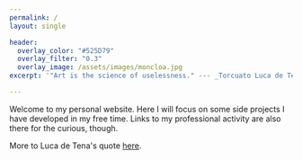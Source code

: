 ```yaml
---
permalink: /
layout: single

header:
  overlay_color: "#525D79"
  overlay_filter: "0.3"
  overlay_image: /assets/images/moncloa.jpg
excerpt: '"Art is the science of uselessness." --- _Torcuato Luca de Tena_'

---
```


Welcome to my personal website. Here I will focus on some side projects I have developed in my free time.
Links to my professional activity are also there for the curious, though.

More to Luca de Tena's quote [here](science-of-uselessness).
